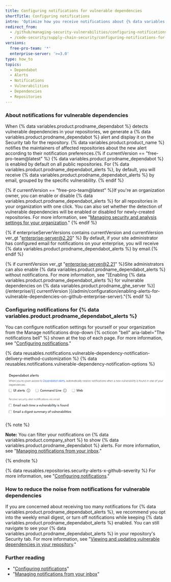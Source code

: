 ```yaml
---
title: Configuring notifications for vulnerable dependencies
shortTitle: Configuring notifications
intro: 'Optimize how you receive notifications about {% data variables.product.prodname_dependabot %} alerts.'
redirect_from:
  - /github/managing-security-vulnerabilities/configuring-notifications-for-vulnerable-dependencies
  - /code-security/supply-chain-security/configuring-notifications-for-vulnerable-dependencies
versions:
  free-pro-team: '*'
  enterprise-server: '>=3.0'
type: how_to
topics:
  - Dependabot
  - Alerts
  - Notifications
  - Vulnerabilities
  - Dependencies
  - Repositories
---
```

<!--For this article in earlier GHES versions, see /content/github/managing-security-vulnerabilities-->

### About notifications for vulnerable dependencies

When {% data variables.product.prodname_dependabot %} detects vulnerable dependencies in your repositories, we generate a {% data variables.product.prodname_dependabot %} alert and display it on the Security tab for the repository. {% data variables.product.product_name %} notifies the maintainers of affected repositories about the new alert according to their notification preferences.{% if currentVersion == "free-pro-team@latest" %} {% data variables.product.prodname_dependabot %} is enabled by default on all public repositories. For {% data variables.product.prodname_dependabot_alerts %}, by default, you will receive {% data variables.product.prodname_dependabot_alerts %} by email, grouped by the specific vulnerability.
{% endif %} 

{% if currentVersion == "free-pro-team@latest" %}If you're an organization owner, you can enable or disable {% data variables.product.prodname_dependabot_alerts %} for all repositories in your organization with one click. You can also set whether the detection of vulnerable dependencies will be enabled or disabled for newly-created repositories. For more information, see "[Managing security and analysis settings for your organization](/organizations/keeping-your-organization-secure/managing-security-and-analysis-settings-for-your-organization#enabling-or-disabling-a-feature-for-all-new-repositories-when-they-are-added)."
{% endif %}

{% if enterpriseServerVersions contains currentVersion and currentVersion ver_gt "enterprise-server@2.20" %}
By default, if your site administrator has configured email for notifications on your enterprise, you will receive {% data variables.product.prodname_dependabot_alerts %} by email.{% endif %}

{% if currentVersion ver_gt "enterprise-server@2.21" %}Site administrators can also enable {% data variables.product.prodname_dependabot_alerts %} without notifications. For more information, see "[Enabling {% data variables.product.prodname_dependabot_alerts %} for vulnerable dependencies on {% data variables.product.prodname_ghe_server %}](/enterprise/{{ currentVersion }}/admin/configuration/enabling-alerts-for-vulnerable-dependencies-on-github-enterprise-server)."{% endif %}

### Configuring notifications for {% data variables.product.prodname_dependabot_alerts %}

You can configure notification settings for yourself or your organization from the Manage notifications drop-down {% octicon "bell" aria-label="The notifications bell" %} shown at the top of each page. For more information, see "[Configuring notifications](/github/managing-subscriptions-and-notifications-on-github/configuring-notifications#choosing-your-notification-settings)."

{% data reusables.notifications.vulnerable-dependency-notification-delivery-method-customization %}
{% data reusables.notifications.vulnerable-dependency-notification-options %}

  ![{% data variables.product.prodname_dependabot_alerts %} options](/assets/images/help/notifications-v2/dependabot-alerts-options.png)

{% note %}

**Note:** You can filter your notifications on {% data variables.product.company_short %} to show {% data variables.product.prodname_dependabot %} alerts. For more information, see "[Managing notifications from your inbox](/github/managing-subscriptions-and-notifications-on-github/managing-notifications-from-your-inbox#dependabot-custom-filters)."

{% endnote %}

{% data reusables.repositories.security-alerts-x-github-severity %} For more information, see "[Configuring notifications](/github/managing-subscriptions-and-notifications-on-github/configuring-notifications#filtering-email-notifications)."

### How to reduce the noise from notifications for vulnerable dependencies

If you are concerned about receiving too many notifications for {% data variables.product.prodname_dependabot_alerts %}, we recommend you opt into the weekly email digest, or turn off notifications while keeping {% data variables.product.prodname_dependabot_alerts %} enabled. You can still navigate to see your {% data variables.product.prodname_dependabot_alerts %} in your repository's Security tab. For more information, see "[Viewing and updating vulnerable dependencies in your repository](/github/managing-security-vulnerabilities/viewing-and-updating-vulnerable-dependencies-in-your-repository)."

### Further reading

- "[Configuring notifications](/github/managing-subscriptions-and-notifications-on-github/configuring-notifications)"
- "[Managing notifications from your inbox](/github/managing-subscriptions-and-notifications-on-github/managing-notifications-from-your-inbox#supported-is-queries)"
